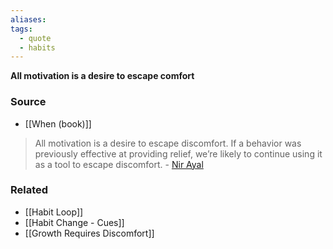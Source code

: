 ```yaml
---
aliases: 
tags:
  - quote
  - habits
---
```

**All motivation is a desire to escape comfort**

### Source
- [[When (book)]]

> All motivation is a desire to escape discomfort. If a behavior was previously effective at providing relief, we’re likely to continue using it as a tool to escape discomfort. - [Nir Ayal](https://twitter.com/nireyal/status/1225871858026909696)
> 

### Related
- [[Habit Loop]]
- [[Habit Change - Cues]]
- [[Growth Requires Discomfort]]